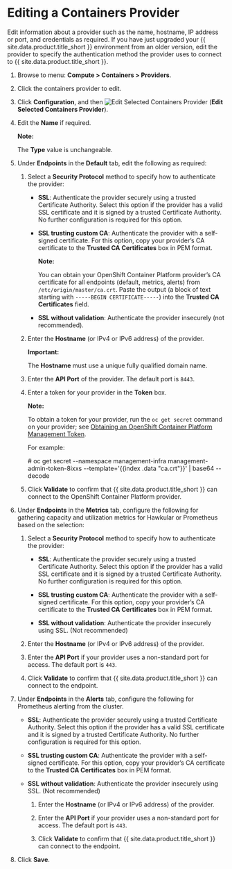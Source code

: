 # Editing a Containers Provider

Edit information about a provider such as the name, hostname, IP address or port, and credentials as required. If you have just upgraded your {{ site.data.product.title_short }} environment from an older version, edit the provider to specify the authentication method the provider uses to connect to {{ site.data.product.title_short }}.

1.  Browse to menu: **Compute > Containers > Providers**.

2.  Click the containers provider to edit.

3.  Click **Configuration**, and then ![Edit Selected Containers Provider](../images/1851.png) (**Edit Selected Containers Provider**).

4.  Edit the **Name** if required.

    **Note:**

    The **Type** value is unchangeable.

5.  Under **Endpoints** in the **Default** tab, edit the following as required:

    1.  Select a **Security Protocol** method to specify how to authenticate the provider:

          - **SSL**: Authenticate the provider securely using a trusted Certificate Authority. Select this option if the provider has a valid SSL certificate and it is signed by a trusted Certificate Authority. No further configuration is required for this option.

          - **SSL trusting custom CA**: Authenticate the provider with a self-signed certificate. For this option, copy your provider’s CA certificate to the **Trusted CA Certificates** box in PEM format.

            **Note:**

            You can obtain your OpenShift Container Platform provider’s CA certificate for all endpoints (default, metrics, alerts)
            from `/etc/origin/master/ca.crt`. Paste the output (a block of text starting with `-----BEGIN CERTIFICATE-----`) into
            the **Trusted CA Certificates** field.
            
          - **SSL without validation**: Authenticate the provider insecurely (not recommended).

    2.  Enter the **Hostname** (or IPv4 or IPv6 address) of the provider.

        **Important:**

        The **Hostname** must use a unique fully qualified domain name.
        
    3.  Enter the **API Port** of the provider. The default port is `8443`.

    4.  Enter a token for your provider in the **Token** box.

        **Note:**

        To obtain a token for your provider, run the `oc get secret` command on your provider; see [Obtaining an OpenShift Container Platform Management Token](../managing_providers/index.html#obtaining-an-openshift-container-platform-management-token).

        For example:

        \# oc get secret --namespace management-infra
        management-admin-token-8ixxs --template='{{index .data "ca.crt"}}' | base64 --decode

    5.  Click **Validate** to confirm that {{ site.data.product.title_short }} can connect to the OpenShift Container Platform provider.

6.  Under **Endpoints** in the **Metrics** tab, configure the following for gathering capacity and utilization metrics for Hawkular or Prometheus based on the selection:

    1.  Select a **Security Protocol** method to specify how to authenticate the provider:

          - **SSL**: Authenticate the provider securely using a trusted Certificate Authority. Select this option if the provider has a valid SSL certificate and it is signed by a trusted
            Certificate Authority. No further configuration is required for this option.

          - **SSL trusting custom CA**: Authenticate the provider with a self-signed certificate. For this option, copy your provider’s CA certificate to the **Trusted CA Certificates** box in PEM format.

          - **SSL without validation**: Authenticate the provider insecurely using SSL. (Not recommended)

    2.  Enter the **Hostname** (or IPv4 or IPv6 address) of the provider.

    3.  Enter the **API Port** if your provider uses a non-standard port for access. The default port is `443`.

    4.  Click **Validate** to confirm that {{ site.data.product.title_short }} can connect to the endpoint.

7.  Under **Endpoints** in the **Alerts** tab, configure the following for Prometheus alerting from the cluster.

      - **SSL**: Authenticate the provider securely using a trusted Certificate Authority. Select this option if the provider has a valid SSL certificate and it is signed by a trusted Certificate Authority. No further configuration is required for this option.

      - **SSL trusting custom CA**: Authenticate the provider with a self-signed certificate. For this option, copy your provider’s CA certificate to the **Trusted CA Certificates** box in PEM format.

      - **SSL without validation**: Authenticate the provider insecurely using SSL. (Not recommended)

        1.  Enter the **Hostname** (or IPv4 or IPv6 address) of the provider.

        2.  Enter the **API Port** if your provider uses a non-standard port for access. The default port is `443`.

        3.  Click **Validate** to confirm that {{ site.data.product.title_short }} can connect to the endpoint.

8.  Click **Save**.
